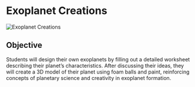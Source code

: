 # Exoplanet Creations
![Exoplanet Creations](images/exoplanet-creations.jpg)
## Objective
Students will design their own exoplanets by filling out a detailed worksheet describing their planet’s characteristics. After discussing their ideas, they will create a 3D model of their planet using foam balls and paint, reinforcing concepts of planetary science and creativity in exoplanet formation.
